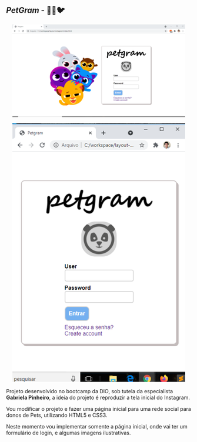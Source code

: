 ## *PetGram* - :dog::cat::bird:

<p align="center">
    <img width="470" src="/img/assets/monitor.png">
</p>

<p align="center">
    <img width="470" src="/img/assets/tablets.png">
</p>



Projeto desenvolvido no bootcamp da DIO, sob tutela da especialista **Gabriela Pinheiro**, a ideia do projeto é reproduzir a tela inicial do Instagram.

Vou modificar o projeto e fazer uma página inicial para uma rede social para donos de Pets, utilizando HTML5 e CSS3.

Neste momento vou implementar somente a página inicial, onde vai ter um formulário de login, e algumas imagens ilustrativas.





